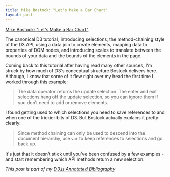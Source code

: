 ```yaml
---
title: Mike Bostock: "Let's Make a Bar Chart"
layout: post
---
```


[Mike Bostock: "Let's Make a Bar Chart"][article]

The canonical D3 tutorial, introducing selections, the method-chaining style of the D3 API, using a data join to create elements, mapping data to properties of DOM nodes, and introducing scales to translate between the bounds of your data and the bounds of the elements in the page.

Coming back to this tutorial after having read many other sources, I'm struck by how much of D3's conceptual structure Bostock delivers here. Although, I know that some of it flew right over my head the first time I worked through this example:

> The data operator returns the update selection. The enter and exit selections hang off the update selection, so you can ignore them if you don’t need to add or remove elements.

I found getting used to which selections you need to save references to and
when one of the trickier bits of D3. But Bostock actually explains it pretty
clearly:

> Since method chaining can only be used to descend into the document hierarchy, use `var` to keep references to selections and go back up.

It's just that it doesn't stick until you've been confused by a few examples - and start remembering which API methods return a new selection.

_This post is part of my [D3.js Annotated Bibliography][d3biblio]_

[article]: http://bost.ocks.org/mike/bar/ "Let's Make a Bar Chart"
[d3biblio]: http://www.poorlytrainedape.com/tag/d3-bibliography/ "D3.js Annotated Bibliography"
